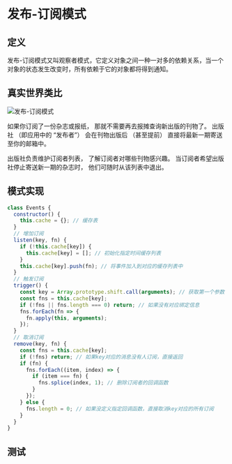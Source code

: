 # 发布-订阅模式

## 定义

发布-订阅模式又叫观察者模式，它定义对象之间一种一对多的依赖关系，当一个对象的状态发生改变时，所有依赖于它的对象都将得到通知。

## 真实世界类比

![发布-订阅模式](https://refactoringguru.cn/images/patterns/content/observer/observer-comic-2-zh-2x.png)

如果你订阅了一份杂志或报纸， 那就不需要再去报摊查询新出版的刊物了。 出版社 （即应用中的 “发布者”） 会在刊物出版后 （甚至提前） 直接将最新一期寄送至你的邮箱中。

出版社负责维护订阅者列表， 了解订阅者对哪些刊物感兴趣。 当订阅者希望出版社停止寄送新一期的杂志时， 他们可随时从该列表中退出。

## 模式实现

```js
class Events {
  constructor() {
    this.cache = {}; // 缓存表
  }
  // 增加订阅
  listen(key, fn) {
    if (!this.cache[key]) {
      this.cache[key] = []; // 初始化指定时间缓存列表
    }
    this.cache[key].push(fn); // 将事件加入到对应的缓存列表中
  }
  // 触发订阅
  trigger() {
    const key = Array.prototype.shift.call(arguments); // 获取第一个参数
    const fns = this.cache[key];
    if (!fns || fns.length === 0) return; // 如果没有对应绑定信息
    fns.forEach(fn => {
      fn.apply(this, arguments);
    });
  }
  // 取消订阅
  remove(key, fn) {
    const fns = this.cache[key];
    if (!fns) return; // 如果key对应的消息没有人订阅，直接返回
    if (fn) {
      fns.forEach((item, index) => {
        if (item === fn) {
          fns.splice(index, 1); // 删除订阅者的回调函数
        }
      });
    } else {
      fns.length = 0; // 如果没定义指定回调函数，直接取消key对应的所有订阅
    }
  }
}
```

## 测试
